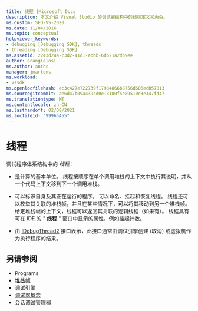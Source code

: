 ```yaml
---
title: 线程 |Microsoft Docs
description: 本文介绍 Visual Studio 的调试器结构中的线程定义和角色。
ms.custom: SEO-VS-2020
ms.date: 11/04/2016
ms.topic: conceptual
helpviewer_keywords:
- debugging [Debugging SDK], threads
- threading [Debugging SDK]
ms.assetid: 2243d24a-c3d2-41d1-abbb-6db21a2db9ee
author: acangialosi
ms.author: anthc
manager: jmartens
ms.workload:
- vssdk
ms.openlocfilehash: ec3c427e722739f17984866b8756d606ecb57813
ms.sourcegitcommit: ae6d47b09a439cd0e13180f5e89510e3e347fd47
ms.translationtype: MT
ms.contentlocale: zh-CN
ms.lasthandoff: 02/08/2021
ms.locfileid: "99965455"
---
```

# <a name="threads"></a>线程
调试程序体系结构中的 *线程*：

- 是计算的基本单位。 线程按顺序在单个调用堆栈的上下文中执行其说明，并从一个代码上下文移到下一个调用堆栈。

- 可以标识自身及其正在运行的程序。 可以命名、挂起和恢复线程。 线程还可以枚举其关联的堆栈帧，并且在某些情况下，可以将其移动到另一个堆栈帧。 给定堆栈帧的上下文，线程可以返回其关联的逻辑线程（如果有）。 线程具有可在 IDE 的 " **线程** " 窗口中显示的属性，例如挂起计数。

- 由 [IDebugThread2](../../extensibility/debugger/reference/idebugthread2.md) 接口表示，此接口通常由调试引擎创建 (取消) 或虚拟机作为执行程序的结果。

## <a name="see-also"></a>另请参阅
- Programs 
- [堆栈帧](../../extensibility/debugger/stack-frames.md)
- [调试引擎](../../extensibility/debugger/debug-engine.md)
- [调试器概念](../../extensibility/debugger/debugger-concepts.md)
- [会话调试管理器](../../extensibility/debugger/session-debug-manager.md)
